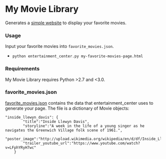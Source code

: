 # My Movie Library

Generates a [simple website](http://jrleszcz.github.io/movie-website) to display your favorite movies.

### Usage

Input your favorite movies into `favorite_movies.json`.
* `python entertainment_center.py my-favorite-movies-page.html`

### Requirements
My Movie Library requires Python >2.7 and <3.0.

### favorite_movies.json

[favorite_movies.json](favorite_movies.json) contains the data that entertainment_center uses to generate your page. The file is a dictionary of Movie objects:
```
"inside_llewyn_davis": {
        "title":"Inside Llewyn Davis",
        "storyline":"A week in the life of a young singer as he navigates the Greenwich Village folk scene of 1961.",
        "poster_image":"http://upload.wikimedia.org/wikipedia/en/d/df/Inside_Llewyn_Davis_Poster.jpg",
        "trailer_youtube_url":"https://www.youtube.com/watch?v=LFphYRyH7wc"
    }
```
